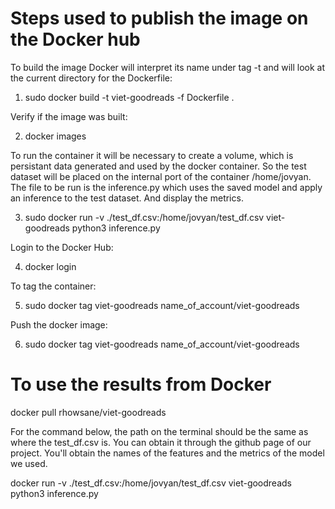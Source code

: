 # Steps used to publish the image on the Docker hub

To build the image Docker will interpret its name under tag -t and will look at the current directory for the Dockerfile:

1. sudo docker build -t viet-goodreads -f Dockerfile .  

Verify if the image was built:  

2. docker images  

To run the container it will be necessary to create a volume, which is persistant data generated and used by the docker container. So the test dataset will be placed on the internal port of the container /home/jovyan. The file to be run is the inference.py which uses the saved model and apply an inference to the test dataset. And display the metrics.  

3. sudo docker run -v ./test_df.csv:/home/jovyan/test_df.csv viet-goodreads python3 inference.py  

Login to the Docker Hub:

4. docker login

To tag the container:

5. sudo docker tag viet-goodreads name_of_account/viet-goodreads

Push the docker image:
 
6. sudo docker tag viet-goodreads name_of_account/viet-goodreads

# To use the results from Docker

docker pull rhowsane/viet-goodreads  

For the command below, the path on the terminal should be the same as where the test_df.csv is.
You can obtain it through the github page of our project. You'll obtain the names of the features and the metrics of the model we used.

docker run -v ./test_df.csv:/home/jovyan/test_df.csv viet-goodreads python3 inference.py